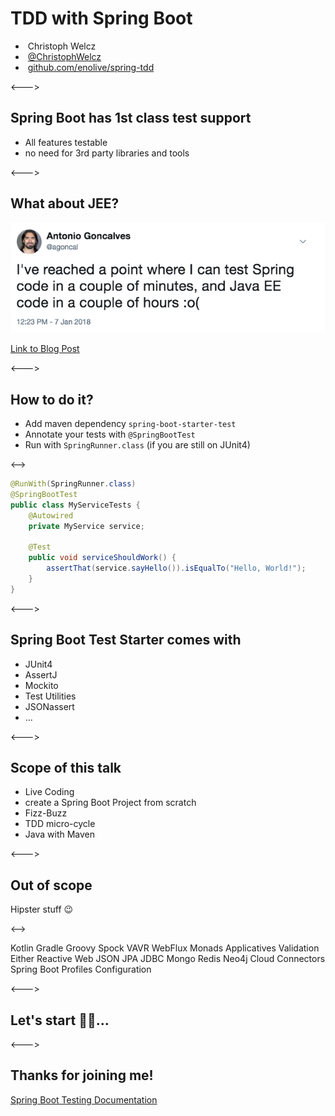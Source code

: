 # TDD with Spring Boot

- <i class="fa fa-user"></i>&nbsp;Christoph Welcz
- <i class="fa fa-twitter" aria-hidden="true"></i>&nbsp;[@ChristophWelcz](https://twitter.com/ChristophWelcz)
- <i class="fa fa-github" aria-hidden="true"></i>&nbsp;[github.com/enolive/spring-tdd](https://github.com/enolive/spring-tdd)

<--->

## Spring Boot has 1st class test support

* All features testable
* no need for 3rd party libraries and tools

<--->

## What about JEE?

[![ranting](resources/spring-vs-jee.png)](https://twitter.com/agoncal/status/949964624962772992)

[Link to Blog Post](https://antoniogoncalves.org/2018/01/16/java-ee-vs-spring-testing/)

<--->

## How to do it?

* Add maven dependency `spring-boot-starter-test`
* Annotate your tests with `@SpringBootTest`
* Run with `SpringRunner.class` (if you are still on JUnit4)

<-->

```java
@RunWith(SpringRunner.class)
@SpringBootTest
public class MyServiceTests {
    @Autowired
    private MyService service;
    
    @Test
    public void serviceShouldWork() {
        assertThat(service.sayHello()).isEqualTo("Hello, World!");
    }
}
```

<--->

## Spring Boot Test Starter comes with

* JUnit4
* AssertJ
* Mockito
* Test Utilities
* JSONassert
* ...

<--->

## Scope of this talk

* Live Coding
* create a Spring Boot Project from scratch
* Fizz-Buzz
* TDD micro-cycle
* Java with Maven

<--->

## Out of scope

Hipster stuff 😉

<-->

<section tagcloud large>
    Kotlin
    Gradle
    Groovy
    Spock
    VAVR
    WebFlux
    Monads
    Applicatives
    Validation
    Either
    Reactive Web
    JSON
    JPA
    JDBC
    Mongo
    Redis
    Neo4j
    Cloud Connectors
    Spring Boot Profiles
    Configuration
<section>

<--->

## Let's start 👨‍💻...

<--->

## Thanks for joining me!

[Spring Boot Testing Documentation](https://docs.spring.io/spring-boot/docs/current/reference/html/boot-features-testing.html)
